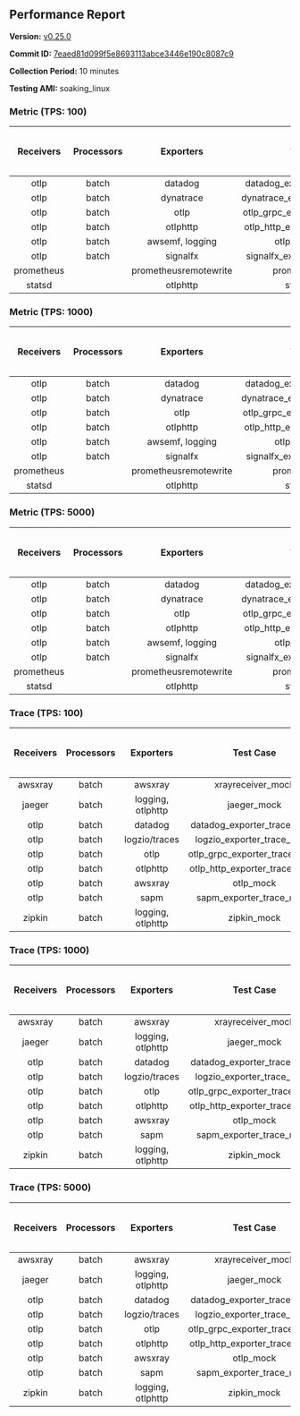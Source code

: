 ## Performance Report

**Version:** [v0.25.0](https://github.com/aws-observability/aws-otel-collector/releases/tag/v0.25.0)

**Commit ID:** [7eaed81d099f5e8693113abce3446e190c8087c9](https://github.com/aws-observability/aws-otel-collector/commit/7eaed81d099f5e8693113abce3446e190c8087c9)

**Collection Period:** 10 minutes

**Testing AMI:** soaking_linux


### Metric (TPS: 100)
| Receivers | Processors | Exporters | Test Case | Data Type | Instance Type | Avg CPU Usage (Percent) | Avg Memory Usage (Megabytes) | Max CPU Usage (Percent) | Max Memory Usage (Megabytes) |
|:---------:|:----------:|:---------:|:---------:|:---------:|:-------------:|:-----------------------:|:----------------------------:|:-----------------------:|:----------------------------:|
| otlp | batch | datadog | datadog_exporter_metric_mock | otlp | m5.2xlarge | 0.05 | 69.67 | 0.20 | 70.01 |
| otlp | batch | dynatrace | dynatrace_exporter_metric_mock | otlp | m5.2xlarge | 0.04 | 68.74 | 0.20 | 68.89 |
| otlp | batch | otlp | otlp_grpc_exporter_metric_mock | otlp | m5.2xlarge | 0.04 | 68.20 | 0.20 | 68.42 |
| otlp | batch | otlphttp | otlp_http_exporter_metric_mock | otlp | m5.2xlarge | 0.04 | 67.93 | 0.20 | 68.12 |
| otlp | batch | awsemf, logging | otlp_metric_mock | otlp | m5.2xlarge | 0.04 | 67.37 | 0.20 | 67.74 |
| otlp | batch | signalfx | signalfx_exporter_metric_mock | otlp | m5.2xlarge | 0.04 | 69.37 | 0.20 | 69.61 |
| prometheus |  | prometheusremotewrite | prometheus_mock | prometheus | m5.2xlarge | 0.10 | 81.71 | 0.30 | 84.02 |
| statsd |  | otlphttp | statsd_mock | statsd | m5.2xlarge | 0.01 | 67.99 | 0.20 | 68.22 |

### Metric (TPS: 1000)
| Receivers | Processors | Exporters | Test Case | Data Type | Instance Type | Avg CPU Usage (Percent) | Avg Memory Usage (Megabytes) | Max CPU Usage (Percent) | Max Memory Usage (Megabytes) |
|:---------:|:----------:|:---------:|:---------:|:---------:|:-------------:|:-----------------------:|:----------------------------:|:-----------------------:|:----------------------------:|
| otlp | batch | datadog | datadog_exporter_metric_mock | otlp | m5.2xlarge | 0.05 | 70.53 | 0.20 | 71.24 |
| otlp | batch | dynatrace | dynatrace_exporter_metric_mock | otlp | m5.2xlarge | 0.04 | 66.76 | 0.20 | 67.01 |
| otlp | batch | otlp | otlp_grpc_exporter_metric_mock | otlp | m5.2xlarge | 0.05 | 69.23 | 0.20 | 69.29 |
| otlp | batch | otlphttp | otlp_http_exporter_metric_mock | otlp | m5.2xlarge | 0.04 | 68.12 | 0.20 | 69.05 |
| otlp | batch | awsemf, logging | otlp_metric_mock | otlp | m5.2xlarge | 0.04 | 67.05 | 0.20 | 67.33 |
| otlp | batch | signalfx | signalfx_exporter_metric_mock | otlp | m5.2xlarge | 0.03 | 68.04 | 0.20 | 68.71 |
| prometheus |  | prometheusremotewrite | prometheus_mock | prometheus | m5.2xlarge | 1.04 | 112.48 | 1.80 | 118.44 |
| statsd |  | otlphttp | statsd_mock | statsd | m5.2xlarge | 0.01 | 67.77 | 0.20 | 68.74 |

### Metric (TPS: 5000)
| Receivers | Processors | Exporters | Test Case | Data Type | Instance Type | Avg CPU Usage (Percent) | Avg Memory Usage (Megabytes) | Max CPU Usage (Percent) | Max Memory Usage (Megabytes) |
|:---------:|:----------:|:---------:|:---------:|:---------:|:-------------:|:-----------------------:|:----------------------------:|:-----------------------:|:----------------------------:|
| otlp | batch | datadog | datadog_exporter_metric_mock | otlp | m5.2xlarge | 0.04 | 68.82 | 0.20 | 69.23 |
| otlp | batch | dynatrace | dynatrace_exporter_metric_mock | otlp | m5.2xlarge | 0.04 | 68.81 | 0.10 | 69.30 |
| otlp | batch | otlp | otlp_grpc_exporter_metric_mock | otlp | m5.2xlarge | 0.04 | 69.87 | 0.20 | 70.31 |
| otlp | batch | otlphttp | otlp_http_exporter_metric_mock | otlp | m5.2xlarge | 0.04 | 66.80 | 0.10 | 67.37 |
| otlp | batch | awsemf, logging | otlp_metric_mock | otlp | m5.2xlarge | 0.04 | 67.16 | 0.20 | 67.90 |
| otlp | batch | signalfx | signalfx_exporter_metric_mock | otlp | m5.2xlarge | 0.04 | 68.90 | 0.20 | 69.51 |
| prometheus |  | prometheusremotewrite | prometheus_mock | prometheus | m5.2xlarge | 5.96 | 240.35 | 10.20 | 262.03 |
| statsd |  | otlphttp | statsd_mock | statsd | m5.2xlarge | 0.01 | 68.27 | 0.20 | 68.76 |

### Trace (TPS: 100)
| Receivers | Processors | Exporters | Test Case | Data Type | Instance Type | Avg CPU Usage (Percent) | Avg Memory Usage (Megabytes) | Max CPU Usage (Percent) | Max Memory Usage (Megabytes) |
|:---------:|:----------:|:---------:|:---------:|:---------:|:-------------:|:-----------------------:|:----------------------------:|:-----------------------:|:----------------------------:|
| awsxray | batch | awsxray | xrayreceiver_mock | xray | m5.2xlarge | 3.78 | 80.01 | 4.30 | 81.39 |
| jaeger | batch | logging, otlphttp | jaeger_mock | jaeger | m5.2xlarge | 3.00 | 87.61 | 15.90 | 90.13 |
| otlp | batch | datadog | datadog_exporter_trace_mock | otlp | m5.2xlarge | 4.93 | 85.02 | 5.20 | 88.31 |
| otlp | batch | logzio/traces | logzio_exporter_trace_mock | otlp | m5.2xlarge | 3.99 | 82.76 | 4.40 | 85.23 |
| otlp | batch | otlp | otlp_grpc_exporter_trace_mock | otlp | m5.2xlarge | 3.10 | 144.66 | 4.50 | 202.71 |
| otlp | batch | otlphttp | otlp_http_exporter_trace_mock | otlp | m5.2xlarge | 3.55 | 80.68 | 3.70 | 82.13 |
| otlp | batch | awsxray | otlp_mock | otlp | m5.2xlarge | 3.59 | 81.65 | 4.30 | 83.10 |
| otlp | batch | sapm | sapm_exporter_trace_mock | otlp | m5.2xlarge | 3.00 | 94.10 | 3.20 | 96.44 |
| zipkin | batch | logging, otlphttp | zipkin_mock | zipkin | m5.2xlarge | 5.11 | 86.97 | 17.40 | 90.63 |

### Trace (TPS: 1000)
| Receivers | Processors | Exporters | Test Case | Data Type | Instance Type | Avg CPU Usage (Percent) | Avg Memory Usage (Megabytes) | Max CPU Usage (Percent) | Max Memory Usage (Megabytes) |
|:---------:|:----------:|:---------:|:---------:|:---------:|:-------------:|:-----------------------:|:----------------------------:|:-----------------------:|:----------------------------:|
| awsxray | batch | awsxray | xrayreceiver_mock | xray | m5.2xlarge | 18.82 | 85.39 | 20.00 | 89.09 |
| jaeger | batch | logging, otlphttp | jaeger_mock | jaeger | m5.2xlarge | 24.84 | 147.20 | 45.20 | 182.17 |
| otlp | batch | datadog | datadog_exporter_trace_mock | otlp | m5.2xlarge | 29.49 | 88.50 | 30.70 | 91.39 |
| otlp | batch | logzio/traces | logzio_exporter_trace_mock | otlp | m5.2xlarge | 28.08 | 82.28 | 28.50 | 84.52 |
| otlp | batch | otlp | otlp_grpc_exporter_trace_mock | otlp | m5.2xlarge | 28.75 | 741.95 | 41.50 | 1286.67 |
| otlp | batch | otlphttp | otlp_http_exporter_trace_mock | otlp | m5.2xlarge | 27.63 | 82.00 | 28.30 | 83.96 |
| otlp | batch | awsxray | otlp_mock | otlp | m5.2xlarge | 28.57 | 84.76 | 29.60 | 88.13 |
| otlp | batch | sapm | sapm_exporter_trace_mock | otlp | m5.2xlarge | 24.70 | 94.91 | 26.10 | 96.67 |
| zipkin | batch | logging, otlphttp | zipkin_mock | zipkin | m5.2xlarge | 34.92 | 334.64 | 51.40 | 493.80 |

### Trace (TPS: 5000)
| Receivers | Processors | Exporters | Test Case | Data Type | Instance Type | Avg CPU Usage (Percent) | Avg Memory Usage (Megabytes) | Max CPU Usage (Percent) | Max Memory Usage (Megabytes) |
|:---------:|:----------:|:---------:|:---------:|:---------:|:-------------:|:-----------------------:|:----------------------------:|:-----------------------:|:----------------------------:|
| awsxray | batch | awsxray | xrayreceiver_mock | xray | m5.2xlarge | 27.61 | 97.78 | 29.50 | 105.37 |
| jaeger | batch | logging, otlphttp | jaeger_mock | jaeger | m5.2xlarge | 25.91 | 182.81 | 40.70 | 211.42 |
| otlp | batch | datadog | datadog_exporter_trace_mock | otlp | m5.2xlarge | 116.46 | 95.66 | 123.10 | 99.03 |
| otlp | batch | logzio/traces | logzio_exporter_trace_mock | otlp | m5.2xlarge | 121.31 | 85.12 | 123.00 | 88.97 |
| otlp | batch | otlp | otlp_grpc_exporter_trace_mock | otlp | m5.2xlarge | 113.45 | 3340.95 | 170.30 | 5617.55 |
| otlp | batch | otlphttp | otlp_http_exporter_trace_mock | otlp | m5.2xlarge | 104.53 | 83.49 | 105.90 | 85.63 |
| otlp | batch | awsxray | otlp_mock | otlp | m5.2xlarge | 104.46 | 16705.34 | 317.50 | 32042.20 |
| otlp | batch | sapm | sapm_exporter_trace_mock | otlp | m5.2xlarge | 110.92 | 100.13 | 111.80 | 102.06 |
| zipkin | batch | logging, otlphttp | zipkin_mock | zipkin | m5.2xlarge | 35.05 | 439.04 | 49.90 | 564.04 |
